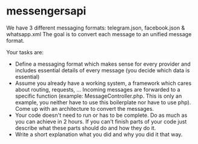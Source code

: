 # messengersapi

We have 3 different messaging formats: telegram.json, facebook.json & whatsapp.xml
The goal is to convert each message to an unified message format.

Your tasks are:

* Define a messaging format which makes sense for every provider and includes essential details of every message (you decide which data is essential)
* Assume you already have a working system, a framework which cares about routing, requests, ... Incoming messages are forwarded to a specific function (example: MessageController.php. This is only an example, you neither have to use this boilerplate nor have to use php). Come up with an architecture to convert the messages.
* Your code doesn't need to run or has to be complete. Do as much as you can achieve in 2 hours. If you can't finish parts of your code just describe what these parts should do and how they do it.
* Write a short explanation what you did and why you did it that way.

